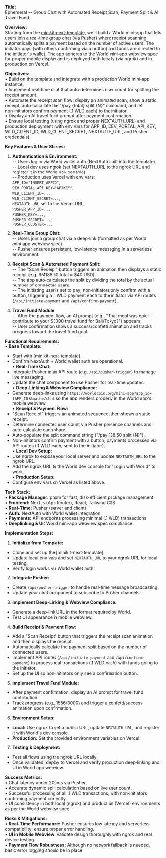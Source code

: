 **Title:**  
Ephemeral -- Group Chat with Automated Receipt Scan, Payment Split & AI Travel Fund

**Overview:**  
Starting from the [minikit-next-template](https://github.com/worldcoin/minikit-next-template), we'll build a World mini‑app that lets users join a real‑time group chat (via Pusher) where receipt scanning automatically splits a payment based on the number of active users. The initiator pays (with others confirming via a button) and funds are directed to the initiator's wallet. The app adheres to the World mini‑app webview spec for proper mobile display and is deployed both locally (via ngrok) and in production on Vercel.

**Objectives:**  
• Build on the template and integrate with a production World mini‑app instance.  
• Implement real‑time chat that auto‑determines user count for splitting the receipt amount.  
• Automate the receipt scan flow: display an animated scan, show a static receipt, auto‑calculate the "/pay {total} split {N}" command, and let non‑initiators confirm payment (.1 WLD each) to the initiator.  
• Display an AI travel fund prompt after payment confirmation.  
• Ensure local testing (using ngrok and proper NEXTAUTH_URL) and production deployment (with env vars for APP_ID, DEV_PORTAL_API_KEY, WLD_CLIENT_ID, WLD_CLIENT_SECRET, NEXTAUTH_URL, and Pusher credentials).

**Key Features & User Stories:**

1. **Authentication & Environment:**  
-- Users log in via World wallet auth (NextAuth built into the template).  
-- Local dev uses ngrok (set NEXTAUTH_URL to the ngrok URL and register it in the World dev console).  
-- Production uses Vercel with env vars:  
`APP_ID="INSERT_APPID"`,  
`DEV_PORTAL_API_KEY="APIKEY"`,  
`WLD_CLIENT_ID=...`,  
`WLD_CLIENT_SECRET=...`,  
`NEXTAUTH_URL` set to the Vercel URL,  
`PUSHER_APP_ID=...`,  
`PUSHER_KEY=...`,  
`PUSHER_SECRET=...`,  
`PUSHER_CLUSTER=...`

2. **Real‑Time Group Chat:**  
-- Users join a group chat via a deep‑link (formatted as per World mini‑app webview spec).  
-- Pusher ensures persistent, low‑latency messaging in a serverless environment.

3. **Receipt Scan & Automated Payment Split:**  
-- The "Scan Receipt" button triggers an animation then displays a static receipt (e.g. RM188.50 total ≈ $40 USD).  
-- The app auto‑calculates the split by dividing the total by the actual number of connected users.  
-- The initiating user is set to pay; non‑initiators only confirm with a button, triggering a .1 WLD payment each to the initiator via API routes (`/api/initiate-payment` and `/api/confirm-payment`).

4. **Travel Fund Module:**  
-- After the payment flow, an AI prompt (e.g., "That meal was epic--contribute to your $3000 travel fund for Bali/Tokyo?") appears.  
-- User confirmation shows a success/confetti animation and tracks progress toward the travel fund goal.

**Functional Requirements:**  
• **Base Template:**  
- Start with [minikit-next-template].  
- Confirm NextAuth + World wallet auth are operational.  
• **Real‑Time Chat:**  
- Integrate Pusher in an API route (e.g. `/api/pusher-trigger`) to manage live messaging.  
- Update the chat component to use Pusher for real-time updates.  
• **Deep‑Linking & Webview Compliance:**  
- Generate deep‑links using `https://worldcoin.org/mini-app?app_id={APP_ID}&path=/chat` so the app renders properly in the World app's mobile webview.  
• **Receipt & Payment Flow:**  
- "Scan Receipt" triggers an animated sequence, then shows a static receipt.  
- Determine connected user count via Pusher presence channels and auto‑calculate each share.  
- Auto‑populate the split command string ("/pay 188.50 split {N}").  
- Non‑initiators confirm payment with a button; payments processed via API routes (.1 WLD each, sent to the initiator).  
• **Local Dev Setup:**  
- Use ngrok to expose your local server and update `NEXTAUTH_URL` to the ngrok URL.  
- Add the ngrok URL to the World dev console for "Login with World" to work.  
• **Production Setup:**  
- Configure env vars on Vercel as listed above.

**Tech Stack:**  
• **Package Manager:** pnpm for fast, disk-efficient package management  
• **Frontend:** Next.js (App Router), React, Tailwind CSS  
• **Real‑Time:** Pusher (server and client)  
• **Auth:** NextAuth with World wallet integration  
• **Payments:** API endpoints processing minimal (.1 WLD) transactions  
• **Deeplinking & UI:** World mini‑app webview spec compliance

**Implementation Steps:**

1. **Initialize from Template:**  
- Clone and set up the [minikit-next-template].  
- Update local env vars and set `NEXTAUTH_URL` to your ngrok URL for local testing.  
- Verify login works via World wallet auth.
2. **Integrate Pusher:**  
- Create `/api/pusher-trigger` to handle real-time message broadcasting.  
- Update your chat component to subscribe to Pusher channels.
3. **Implement Deep‑Linking & Webview Compliance:**  
- Generate a deep‑link URL in the format required by World.  
- Test UI appearance in mobile webview.
4. **Build Receipt & Payment Flow:**  
- Add a "Scan Receipt" button that triggers the receipt scan animation and then displays the receipt.  
- Automatically calculate the payment split based on the number of connected users.  
- Implement API routes (`/api/initiate-payment` and `/api/confirm-payment`) to process real transactions (.1 WLD each) with funds going to the initiator.  
- Set up the UI so non‑initiators only see a confirmation button.
5. **Implement Travel Fund Module:**  
- After payment confirmation, display an AI prompt for travel fund contribution.  
- Track progress (e.g., $1556/$3000) and trigger a confetti/success animation upon confirmation.
6. **Environment Setup:**  
- **Local:** Use ngrok to get a public URL, update `NEXTAUTH_URL`, and register it with World's dev console.  
- **Production:** Set the provided environment variables on Vercel.
7. **Testing & Deployment:**  
- Test all flows using the ngrok URL locally.  
- Once validated, deploy to Vercel and verify production deep‑linking and UI in World app webview.

**Success Metrics:**  
• Chat latency under 200ms via Pusher.  
• Accurate dynamic split calculation based on live user count.  
• Successful processing of all .1 WLD transactions, with non‑initiators confirming payment correctly.  
• UI consistency in both local (ngrok) and production (Vercel) environments as per the World webview spec.

**Risks & Mitigations:**  
• **Real‑Time Performance:** Pusher ensures low latency and serverless compatibility; ensure proper error handling.  
• **UI in Mobile Webview:** Validate design thoroughly with ngrok and real device testing.  
• **Payment Flow Robustness:** Although no network fallback is needed, basic error logging should be in place.